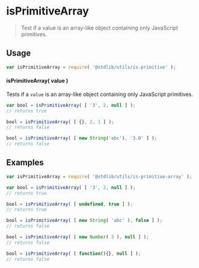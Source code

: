 # isPrimitiveArray

> Test if a value is an array-like object containing only JavaScript primitives.

<!-- <usage> -->

## Usage

``` javascript
var isPrimitiveArray = require( '@stdlib/utils/is-primitive' );
```

#### isPrimitiveArray( value )

Tests if a `value` is an array-like object containing only JavaScript primitives.

``` javascript
var bool = isPrimitiveArray( [ '3', 2, null ] );
// returns true

bool = isPrimitiveArray( [ {}, 2, 1 ] );
// returns false

bool = isPrimitiveArray( [ new String('abc'), '3.0' ] );
// returns false
```

<!-- </usage> -->

<!-- <examples> -->

## Examples

``` javascript
var isPrimitiveArray = require( '@stdlib/utils/is-primitive-array' );

var bool = isPrimitiveArray( [ '3', 2, null ] );
// returns true

bool = isPrimitiveArray( [ undefined, true ] );
// returns true

bool = isPrimitiveArray( [ new String( 'abc' ), false ] );
// returns false

bool = isPrimitiveArray( [ new Number( 2 ), null ] );
// returns false

bool = isPrimitiveArray( [ function(){}, null ] );
// returns false
```

<!-- </examples> -->

<!-- <links> -->

<!-- </links> -->
